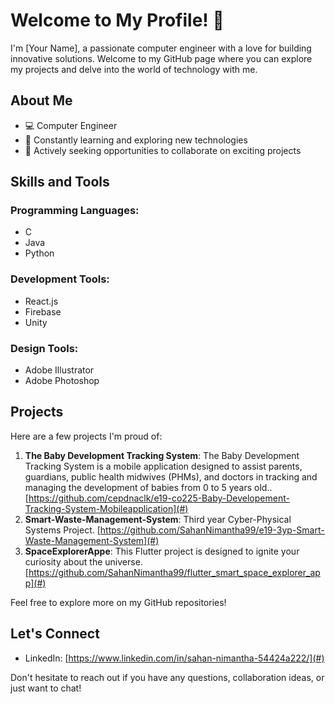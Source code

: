 # Welcome to My Profile! 👋

I'm [Your Name], a passionate computer engineer with a love for building innovative solutions. Welcome to my GitHub page where you can explore my projects and delve into the world of technology with me.

## About Me

- 💻 Computer Engineer
- 🌱 Constantly learning and exploring new technologies
- 🚀 Actively seeking opportunities to collaborate on exciting projects

## Skills and Tools

### Programming Languages:
- C
- Java
- Python

### Development Tools:
- React.js
- Firebase
- Unity

### Design Tools:
- Adobe Illustrator
- Adobe Photoshop

## Projects

Here are a few projects I'm proud of:

1. **The Baby Development Tracking System**: The Baby Development Tracking System is a mobile application designed to assist parents, guardians, public health midwives (PHMs), and doctors in tracking and managing the development of babies from 0 to 5 years old.. [https://github.com/cepdnaclk/e19-co225-Baby-Developement-Tracking-System-Mobileapplication](#)
2. **Smart-Waste-Management-System**: Third year Cyber-Physical Systems Project. [https://github.com/SahanNimantha99/e19-3yp-Smart-Waste-Management-System](#)
3. **SpaceExplorerAppe**: This Flutter project is designed to ignite your curiosity about the universe. [https://github.com/SahanNimantha99/flutter_smart_space_explorer_app](#)

Feel free to explore more on my GitHub repositories!

## Let's Connect

- LinkedIn: [https://www.linkedin.com/in/sahan-nimantha-54424a222/](#)

Don't hesitate to reach out if you have any questions, collaboration ideas, or just want to chat!

